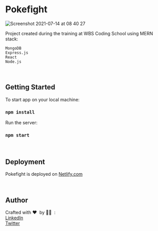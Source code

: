# Pokefight 

![Screenshot 2021-07-14 at 08 40 27](https://user-images.githubusercontent.com/77694499/125575328-9df1ba14-2d03-4c96-a67d-e905e4686ffb.png)

Project created during the training at WBS Coding School using MERN stack:
<br />

```MongoDB``` <br/>
```Express.js``` <br/>
```React``` <br/>
```Node.js``` <br/>

<br />

## Getting Started

To start app on your local machine:

### `npm install`

Run the server:

### `npm start`

<br />

## Deployment

Pokefight is deployed on [Netlify.com](https://pokemon-wbs.netlify.app)

<br />

## Author

Crafted with ❤️ &nbsp;by 💆‍♂️ &nbsp;: <br/>
[LinkedIn](https://www.linkedin.com/in/milijan-popovic/) 
<br />
[Twitter](https://twitter.com/minja_ppp)
